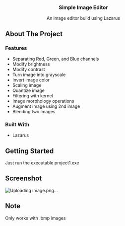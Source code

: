 <div align="center">
  <h3 align="center">Simple Image Editor</h3>

  <p align="center">
    An image editor build using Lazarus
  </p>
</div>

<!-- ABOUT THE PROJECT -->
## About The Project

### Features

* Separating Red, Green, and Blue channels
* Modify brightness
* Modify contrast
* Turn image into grayscale
* Invert image color
* Scaling image
* Quantize image
* Filtering with kernel
* Image morphology operations
* Augment image using 2nd image
* Blending two images

### Built With

* Lazarus

<!-- GETTING STARTED -->
## Getting Started

Just run the executable project1.exe

## Screenshot

![Uploading image.png…]()

## Note
Only works with .bmp images
